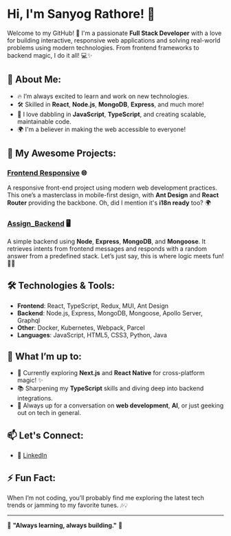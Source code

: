 # Hi, I'm Sanyog Rathore! 👋

Welcome to my GitHub! 🎉 I'm a passionate **Full Stack Developer** with a love for building interactive, responsive web applications and solving real-world problems using modern technologies. From frontend frameworks to backend magic, I do it all! 💻✨

## 🚀 About Me:
- 🔥 I’m always excited to learn and work on new technologies.
- 🛠️ Skilled in **React**, **Node.js**, **MongoDB**, **Express**, and much more!
- 🧠 I love dabbling in **JavaScript**, **TypeScript**, and creating scalable, maintainable code.
- 🌍 I'm a believer in making the web accessible to everyone!

## 🌟 My Awesome Projects:

### [Frontend Responsive](https://github.com/sanyorat/Frontend_responsive) 🌐
A responsive front-end project using modern web development practices. This one’s a masterclass in mobile-first design, with **Ant Design** and **React Router** providing the backbone. Oh, did I mention it's **i18n ready** too? 🌍

### [Assign_Backend](https://github.com/sanyorat/Assign_Backend) 🖥️
A simple backend using **Node**, **Express**, **MongoDB**, and **Mongoose**. It retrieves intents from frontend messages and responds with a random answer from a predefined stack. Let’s just say, this is where logic meets fun! 🎲🧠


## 🛠️ Technologies & Tools:
- **Frontend**: React, TypeScript, Redux, MUI, Ant Design
- **Backend**: Node.js, Express, MongoDB, Mongoose, Apollo Server, Graphql
- **Other**: Docker, Kubernetes, Webpack, Parcel
- **Languages**: JavaScript, HTML5, CSS3, Python, Java

## 🎯 What I’m up to:
- 🔭 Currently exploring **Next.js** and **React Native** for cross-platform magic! ✨
- 📚 Sharpening my **TypeScript** skills and diving deep into backend integrations.
- 💬 Always up for a conversation on **web development**, **AI**, or just geeking out on tech in general.

## 📫 Let's Connect:
- 💼 [LinkedIn](https://www.linkedin.com/in/sanyog-rathore/) 

## ⚡ Fun Fact:
When I’m not coding, you’ll probably find me exploring the latest tech trends or jamming to my favorite tunes. 🎶💡

---

🚀 **"Always learning, always building."** 🚀

<!-- 
### [Portfolio_Website](https://github.com/sanyorat/Portfolio_Website) 📂
A portfolio website that is sleek, stylish, and shows off what I do best — **building cool stuff**! 💼🎨 Check it out to know more about me and my work!

### [Chatbot Project](https://github.com/sanyorat/Frontend_responsive) 💬🤖
Who doesn't love talking to bots? This chatbot is integrated into the backend and helps users interact with predefined commands. **AI**, meet **User Experience**. Ready to chat? 🙌🤖

- 🌐 [Check out my portfolio](https://github.com/sanyorat/Portfolio_Website)
- 🐦 [Twitter](https://twitter.com/your-twitter-handle) -->
